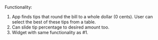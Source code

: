 Functionality: 
1. App finds tips that round the bill to a whole dollar (0 cents). User can select the best of these tips from a table.
2. Can slide tip percentage to desired amount too.
3. Widget with same functionality as #1.
